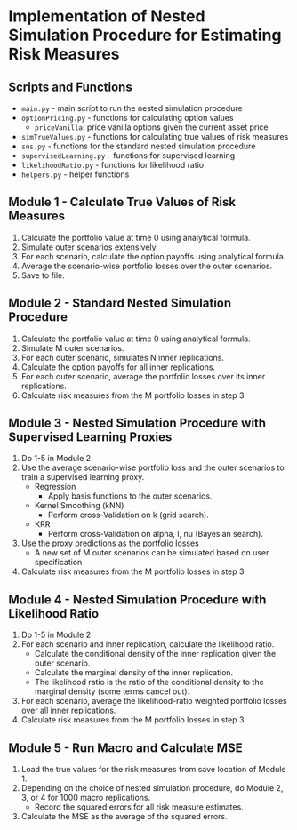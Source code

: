 # Implementation of Nested Simulation Procedure for Estimating Risk Measures

## Scripts and Functions

* `main.py` - main script to run the nested simulation procedure
* `optionPricing.py` - functions for calculating option values
    * `priceVanilla`: price vanilla options given the current asset price
* `simTrueValues.py` - functions for calculating true values of risk measures
* `sns.py` - functions for the standard nested simulation procedure
* `supervisedLearning.py` - functions for supervised learning
* `likelihoodRatio.py` - functions for likelihood ratio
* `helpers.py` - helper functions

## Module 1 - Calculate True Values of Risk Measures

1. Calculate the portfolio value at time 0 using analytical formula.
2. Simulate outer scenarios extensively.
3. For each scenario, calculate the option payoffs using analytical formula.
4. Average the scenario-wise portfolio losses over the outer scenarios.
5. Save to file.

## Module 2 - Standard Nested Simulation Procedure

1. Calculate the portfolio value at time 0 using analytical formula.
2. Simulate M outer scenarios.
3. For each outer scenario, simulates N inner replications.
4. Calculate the option payoffs for all inner replications.
5. For each outer scenario, average the portfolio losses over its inner replications.
6. Calculate risk measures from the M portfolio losses in step 3.

## Module 3 - Nested Simulation Procedure with Supervised Learning Proxies

1. Do 1-5 in Module 2.
2. Use the average scenario-wise portfolio loss and the outer scenarios to train a supervised learning proxy.
    * Regression
        * Apply basis functions to the outer scenarios. 
    * Kernel Smoothing (kNN)
        * Perform cross-Validation on k (grid search).
    * KRR
        * Perform cross-Validation on alpha, l, nu (Bayesian search).
3. Use the proxy predictions as the portfolio losses
    * A new set of M outer scenarios can be simulated based on user specification 
4. Calculate risk measures from the M portfolio losses in step 3

## Module 4 - Nested Simulation Procedure with Likelihood Ratio 

1. Do 1-5 in Module 2
2. For each scenario and inner replication, calculate the likelihood ratio.
    * Calculate the conditional density of the inner replication given the outer scenario.
    * Calculate the marginal density of the inner replication. 
    * The likelihood ratio is the ratio of the conditional density to the marginal density (some terms cancel out).
3. For each scenario, average the likelihood-ratio weighted portfolio losses over all inner replications.
4. Calculate risk measures from the M portfolio losses in step 3.

## Module 5 - Run Macro and Calculate MSE 

1. Load the true values for the risk measures from save location of Module 1.
2. Depending on the choice of nested simulation procedure, do Module 2, 3, or 4 for 1000 macro replications.
    * Record the squared errors for all risk measure estimates.
3. Calculate the MSE as the average of the squared errors.
 